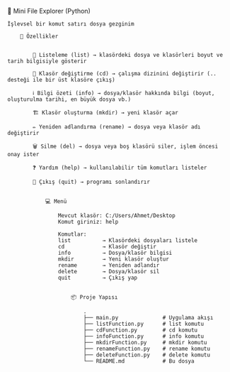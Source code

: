 📂 Mini File Explorer (Python)

    İşlevsel bir komut satırı dosya gezginim
    
        🚀 Özellikler


            📑 Listeleme (list) → klasördeki dosya ve klasörleri boyut ve tarih bilgisiyle gösterir

            📂 Klasör değiştirme (cd) → çalışma dizinini değiştirir (.. desteği ile bir üst klasöre çıkış)

            ℹ️ Bilgi özeti (info) → dosya/klasör hakkında bilgi (boyut, oluşturulma tarihi, en büyük dosya vb.)

            🏗️ Klasör oluşturma (mkdir) → yeni klasör açar

            ✏️ Yeniden adlandırma (rename) → dosya veya klasör adı değiştirir

            🗑️ Silme (del) → dosya veya boş klasörü siler, işlem öncesi onay ister

            ❓ Yardım (help) → kullanılabilir tüm komutları listeler

            🚪 Çıkış (quit) → programı sonlandırır
            

                💻 Menü

                    Mevcut klasör: C:/Users/Ahmet/Desktop
                    Komut giriniz: help

                    Komutlar:
                    list          → Klasördeki dosyaları listele
                    cd            → Klasör değiştir
                    info          → Dosya/klasör bilgisi
                    mkdir         → Yeni klasör oluştur
                    rename        → Yeniden adlandır
                    delete        → Dosya/klasör sil
                    quit          → Çıkış yap


                        📦 Proje Yapısı

                            .
                            ├── main.py              # Uygulama akışı
                            ├── listFunction.py      # list komutu
                            ├── cdFunction.py        # cd komutu
                            ├── infoFunction.py      # info komutu
                            ├── mkdirFunction.py     # mkdir komutu
                            ├── renameFunction.py    # rename komutu
                            ├── deleteFunction.py    # delete komutu
                            └── README.md            # Bu dosya

